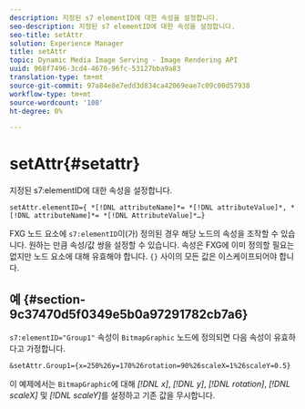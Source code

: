 ```yaml
---
description: 지정된 s7 elementID에 대한 속성을 설정합니다.
seo-description: 지정된 s7 elementID에 대한 속성을 설정합니다.
seo-title: setAttr
solution: Experience Manager
title: setAttr
topic: Dynamic Media Image Serving - Image Rendering API
uuid: 968f7496-3cd4-4670-96fc-53127bba9a83
translation-type: tm+mt
source-git-commit: 97a84e8e7edd3d834ca42069eae7c09c00d57938
workflow-type: tm+mt
source-wordcount: '108'
ht-degree: 0%

---
```



# setAttr{#setattr}

지정된 s7:elementID에 대한 속성을 설정합니다.

`setAttr.elementID={ *[!DNL attributeName]*= *[!DNL attributeValue]*, *[!DNL attributeName]*= *[!DNL AttributeValue]*…}`

FXG 노드 요소에 `s7:elementID`이(가) 정의된 경우 해당 노드의 속성을 조작할 수 있습니다. 원하는 만큼 속성/값 쌍을 설정할 수 있습니다. 속성은 FXG에 이미 정의할 필요는 없지만 노드 요소에 대해 유효해야 합니다. `{}` 사이의 모든 값은 이스케이프되어야 합니다.

## 예 {#section-9c37470d5f0349e5b0a97291782cb7a6}

`s7:elementID="Group1"` 속성이 `BitmapGraphic` 노드에 정의되면 다음 속성이 유효하다고 가정합니다.

`&setAttr.Group1={x=250%26y=170%26rotation=90%26scaleX=1%26scaleY=0.5}`

이 예제에서는 `BitmapGraphic`에 대해 *[!DNL x]*, *[!DNL y]*, *[!DNL rotation]*, *[!DNL scaleX]* 및 *[!DNL scaleY]*&#x200B;를 설정하고 기존 값을 무시합니다.
